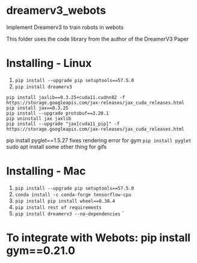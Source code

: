 # dreamerv3_webots
Implement Dreamerv3 to train robots in webots

This folder uses the code library from the author of the DreamerV3 Paper


# Installing - Linux
1) `pip install --upgrade pip setuptools==57.5.0`
2) `pip install dreamerv3`
```
pip install jaxlib==0.3.25+cuda11.cudnn82 -f https://storage.googleapis.com/jax-releases/jax_cuda_releases.html
pip install jax==0.3.25
pip install --upgrade protobuf==3.20.1
pip uninstall jax jaxlib
pip install --upgrade "jax[cuda11_pip]" -f https://storage.googleapis.com/jax-releases/jax_cuda_releases.html
```
pip install pyglet==1.5.27
    fixes rendering error for gym
`pip install pyglet`
sudo apt install some other thing for gifs
# Installing - Mac
1) `pip install --upgrade pip setuptools==57.5.0`
2) `conda install -c conda-forge tensorflow-cpu`
3) `pip install pip install wheel==0.38.4`
4) `pip install rest of requirements`
5) `pip install dreamerv3 --no-dependencies` `

# To integrate with Webots: pip install gym==0.21.0